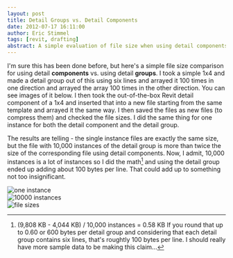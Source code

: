 ```yaml
---
layout: post
title: Detail Groups vs. Detail Components  
date: 2012-07-17 16:11:00  
author: Eric Stimmel  
tags: [revit, drafting]  
abstract: A simple evaluation of file size when using detail components vs. detail groups. Spoiler - detail components are more efficient.
---
```


I'm sure this has been done before, but here's a simple file size comparison for using detail **components** vs. using detail **groups**. I took a simple 1x4 and made a detail group out of this using six lines and arrayed it 100 times in one direction and arrayed the array 100 times in the other direction. You can see images of it below. I then took the out-of-the-box Revit detail component of a 1x4 and inserted that into a new file starting from the same template and arrayed it the same way. I then saved the files as new files (to compress them) and checked the file sizes. I did the same thing for one instance for both the detail component and the detail group.

The results are telling - the single instance files are exactly the same size, but the file with 10,000 instances of the detail group is more than twice the size of the corresponding file using detail components. Now, I admit, 10,000 instances is a lot of instances so I did the math[^fn-math] and using the detail group ended up adding about 100 bytes per line. That could add up to something not too insignificant.

![one instance][]  
![10000 instances][]  
![file sizes][]

  [^fn-math]: (9,808 KB - 4,044 KB) / 10,000 instances = 0.58 KB If you round that up to 0.60 or 600 bytes per detail group and considering that each detail group contains six lines, that's roughtly 100 bytes per line. I should really have more sample data to be making this claim...  
  
  [one instance]: http://ericstimmel.com/blog_imgs/1-instance.png  
  [10000 instances]: http://ericstimmel.com/blog_imgs/10000-instances.png  
  [file sizes]: http://ericstimmel.com/blog_imgs/group-vs-component-file-size.png  